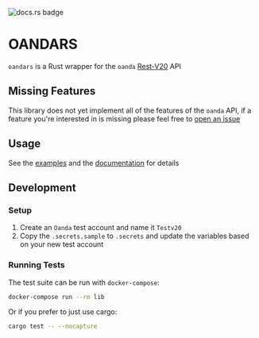 ![docs.rs badge](https://docs.rs/oandars/badge.svg?version=0.1.2)

# OANDARS

`oandars` is a Rust wrapper for the `oanda` [Rest-V20](http://developer.oanda.com/rest-live-v20/introduction/) API

## Missing Features

This library does not yet implement all of the features of the `oanda` API, if a feature you're interested in is missing please feel free to [open an issue](https://github.com/blankenshipz/oanda-rs/issues)

## Usage

See the [examples](examples/) and the [documentation](https://docs.rs/oandars/0.1.1/oandars/) for details

## Development

### Setup

1. Create an `Oanda` test account and name it `Testv20`
1. Copy the `.secrets.sample` to `.secrets` and update the variables based on your new test account

### Running Tests

The test suite can be run with `docker-compose`:

```sh
docker-compose run --rm lib
```

Or if you prefer to just use cargo:

```sh
cargo test -- --nocapture
```
